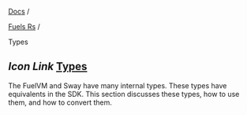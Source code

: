 [Docs](https://docs.fuel.network/) /

[Fuels Rs](https://docs.fuel.network/docs/fuels-rs/) /

Types

## _Icon Link_ [Types](https://docs.fuel.network/docs/fuels-rs/types/\#types)

The FuelVM and Sway have many internal types. These types have equivalents in the SDK. This section discusses these types, how to use them, and how to convert them.